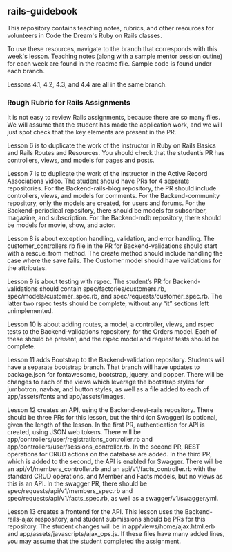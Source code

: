 ## rails-guidebook
This repository contains teaching notes, rubrics, and other resources for volunteers in Code the Dream's Ruby on Rails classes. 

To use these resources, navigate to the branch that corresponds with this week's lesson. Teaching notes (along with a sample mentor session outine) for each week are found in the readme file. Sample code is found under each branch. 

Lessons 4.1, 4.2, 4.3, and 4.4 are all in the same branch. 

### Rough Rubric for Rails Assignments 
It is not easy to review Rails assignments, because there are so many files. We will assume that the student has made the application work, and we will just spot check that the key elements are present in the PR.

Lesson 6 is to duplicate the work of the instructor in Ruby on Rails Basics and Rails Routes and Resources. You should check that the student’s PR has controllers, views, and models for pages and posts.

Lesson 7 is to duplicate the work of the instructor in the Active Record Associations video. The student should have PRs for 4 separate repositories. For the Backend-rails-blog repository, the PR should include controllers, views, and models for comments. For the Backend-community repository, only the models are created, for users and forums. For the Backend-periodical repository, there should be models for subscriber, magazine, and subscription. For the Backend-mdb repository, there should be models for movie, show, and actor.

Lesson 8 is about exception handling, validation, and error handling. The customer_controllers.rb file in the PR for Backend-validations should start with a rescue_from method. The create method should include handling the case where the save fails. The Customer model should have validations for the attributes.

Lesson 9 is about testing with rspec. The student’s PR for Backend-validations should contain spec/factories/customers.rb, spec/models/customer_spec.rb, and spec/requests/customer_spec.rb. The latter two rspec tests should be complete, without any “it” sections left unimplemented.

Lesson 10 is about adding routes, a model, a controller, views, and rspec tests to the Backend-validations repository, for the Orders model. Each of these should be present, and the rspec model and request tests should be complete.

Lesson 11 adds Bootstrap to the Backend-validation repository. Students will have a separate bootstrap branch. That branch will have updates to package.json for fontawesome, bootstrap, jquery, and popper. There will be changes to each of the views which leverage the bootstrap styles for jumbotron, navbar, and button styles, as well as a file added to each of app/assets/fonts and app/assets/images.

Lesson 12 creates an API, using the Backend-rest-rails repository. There should be three PRs for this lesson, but the third (on Swagger) is optional, given the length of the lesson. In the first PR, authentication for API is created, using JSON web tokens. There will be app/controllers/user/registrations_controller.rb and app/controllers/user/sessions_controller.rb. In the second PR, REST operations for CRUD actions on the database are added. In the third PR, which is added to the second, the API is enabled for Swagger. There will be an api/v1/members_controller.rb and an api/v1/facts_controller.rb with the standard CRUD operations, and Member and Facts models, but no views as this is an API. In the swagger PR, there should be spec/requests/api/v1/members_spec.rb and spec/requests/api/v1/facts_spec.rb, as well as a swagger/v1/swagger.yml.

Lesson 13 creates a frontend for the API. This lesson uses the Backend-rails-ajax respository, and student submissions should be PRs for this repository. The student changes will be in app/views/home/ajax.html.erb and app/assets/javascripts/ajax_ops.js. If these files have many added lines, you may assume that the student completed the assignment.
